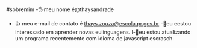 #sobremim
-🖐meu nome é@thaysandrade 
- :+1: meu e-mail de contato é thays.zouza@escola.pr.gov.br
-👀eu eestou interessado em aprender novas eulinguagens.
l-🍒eu estou atualizando um programa recentemente com idioma de javascript escrasch
